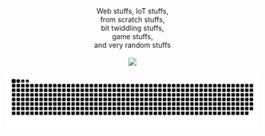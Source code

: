 ##

 <p align="center">
   Web stuffs, IoT stuffs,<br/> from scratch stuffs,<br/> bit twiddling stuffs,<br/> game stuffs,<br/> and very random stuffs<br/><br/>
    <a href="https://github.com/gabe-santana">
      <img src="https://github-readme-stats.vercel.app/api/top-langs/?username=gabe-santana&layout=compact&langs_count=7&theme=dark"/>
    </a>
  </p>
</div>


 ![Snake animation](https://github.com/gabe-santana/gabe-santana/blob/output/github-contribution-grid-snake.svg)
